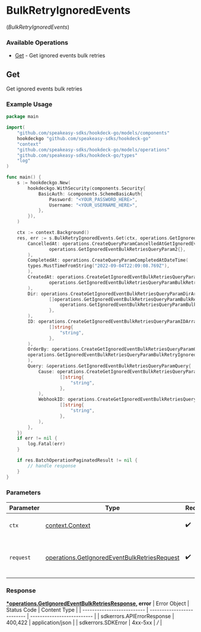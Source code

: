 # BulkRetryIgnoredEvents
(*BulkRetryIgnoredEvents*)

### Available Operations

* [Get](#get) - Get ignored events bulk retries

## Get

Get ignored events bulk retries

### Example Usage

```go
package main

import(
	"github.com/speakeasy-sdks/hookdeck-go/models/components"
	hookdeckgo "github.com/speakeasy-sdks/hookdeck-go"
	"context"
	"github.com/speakeasy-sdks/hookdeck-go/models/operations"
	"github.com/speakeasy-sdks/hookdeck-go/types"
	"log"
)

func main() {
    s := hookdeckgo.New(
        hookdeckgo.WithSecurity(components.Security{
            BasicAuth: &components.SchemeBasicAuth{
                Password: "<YOUR_PASSWORD_HERE>",
                Username: "<YOUR_USERNAME_HERE>",
            },
        }),
    )

    ctx := context.Background()
    res, err := s.BulkRetryIgnoredEvents.Get(ctx, operations.GetIgnoredEventBulkRetriesRequest{
        CancelledAt: operations.CreateQueryParamCancelledAtGetIgnoredEventBulkRetriesQueryParam2(
                operations.GetIgnoredEventBulkRetriesQueryParam2{},
        ),
        CompletedAt: operations.CreateQueryParamCompletedAtDateTime(
        types.MustTimeFromString("2022-09-04T22:09:08.769Z"),
        ),
        CreatedAt: operations.CreateGetIgnoredEventBulkRetriesQueryParamCreatedAtGetIgnoredEventBulkRetriesQueryParamBulkRetryIgnoredEventsCreatedAt2(
                operations.GetIgnoredEventBulkRetriesQueryParamBulkRetryIgnoredEventsCreatedAt2{},
        ),
        Dir: operations.CreateGetIgnoredEventBulkRetriesQueryParamDirArrayOfgetIgnoredEventBulkRetriesQueryParamBulkRetryIgnoredEventsDir2(
                []operations.GetIgnoredEventBulkRetriesQueryParamBulkRetryIgnoredEventsDir2{
                    operations.GetIgnoredEventBulkRetriesQueryParamBulkRetryIgnoredEventsDir2Desc,
                },
        ),
        ID: operations.CreateGetIgnoredEventBulkRetriesQueryParamIDArrayOfstr(
                []string{
                    "string",
                },
        ),
        OrderBy: operations.CreateGetIgnoredEventBulkRetriesQueryParamOrderByGetIgnoredEventBulkRetriesQueryParamBulkRetryIgnoredEvents1(
        operations.GetIgnoredEventBulkRetriesQueryParamBulkRetryIgnoredEvents1CreatedAt,
        ),
        Query: &operations.GetIgnoredEventBulkRetriesQueryParamQuery{
            Cause: operations.CreateGetIgnoredEventBulkRetriesQueryParamCauseArrayOfstr(
                    []string{
                        "string",
                    },
            ),
            WebhookID: operations.CreateGetIgnoredEventBulkRetriesQueryParamWebhookIDArrayOfstr(
                    []string{
                        "string",
                    },
            ),
        },
    })
    if err != nil {
        log.Fatal(err)
    }

    if res.BatchOperationPaginatedResult != nil {
        // handle response
    }
}
```

### Parameters

| Parameter                                                                                                    | Type                                                                                                         | Required                                                                                                     | Description                                                                                                  |
| ------------------------------------------------------------------------------------------------------------ | ------------------------------------------------------------------------------------------------------------ | ------------------------------------------------------------------------------------------------------------ | ------------------------------------------------------------------------------------------------------------ |
| `ctx`                                                                                                        | [context.Context](https://pkg.go.dev/context#Context)                                                        | :heavy_check_mark:                                                                                           | The context to use for the request.                                                                          |
| `request`                                                                                                    | [operations.GetIgnoredEventBulkRetriesRequest](../../models/operations/getignoredeventbulkretriesrequest.md) | :heavy_check_mark:                                                                                           | The request object to use for the request.                                                                   |


### Response

**[*operations.GetIgnoredEventBulkRetriesResponse](../../models/operations/getignoredeventbulkretriesresponse.md), error**
| Error Object               | Status Code                | Content Type               |
| -------------------------- | -------------------------- | -------------------------- |
| sdkerrors.APIErrorResponse | 400,422                    | application/json           |
| sdkerrors.SDKError         | 4xx-5xx                    | */*                        |
